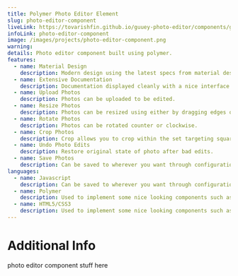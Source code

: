 ```yaml
---
title: Polymer Photo Editor Element
slug: photo-editor-component
liveLink: https://tovarishfin.github.io/guuey-photo-editor/components/guuey-photo-editor/demo/index.html
infoLink: photo-editor-component
image: /images/projects/photo-editor-component.png
warning: 
details: Photo editor component built using polymer.
features:
  - name: Material Design
    description: Modern design using the latest specs from material design implemented through Polymer.
  - name: Extensive Documentation
    description: Documentation displayed cleanly with a nice interface for anyone wishing to use the component.
  - name: Upload Photos
    description: Photos can be uploaded to be edited.
  - name: Resize Photos
    description: Photos can be resized using either by dragging edges or multi touch pinch and zoom gestures on touch devices.
  - name: Rotate Photos
    description: Photos can be rotated counter or clockwise.
  - name: Crop Photos
    description: Crop allows you to crop within the set targeting square. Targeting square can be configured by reading documentation.
  - name: Undo Photo Edits
    description: Restore original state of photo after bad edits.
  - name: Save Photos
    description: Can be saved to wherever you want through configuration. Firebase is the initial option.
languages:
  - name: Javascript
    description: Can be saved to wherever you want through configuration. Firebase is the initial option.
  - name: Polymer
    description: Used to implement some nice looking components such as dialogs and icons.
  - name: HTML5/CSS3
    description: Used to implement some nice looking components such as dialogs and icons.
---
```


# Additional Info

photo editor component stuff here